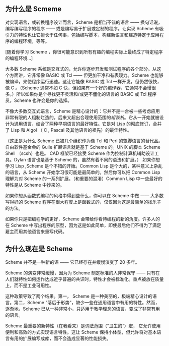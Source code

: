 ## 为什么是 Scmeme

对实现语言，或转换程序设计而言，Scheme 是相当不错的语言 —— 换句话说，编写编写程序的程序 —— 或是编写易于扩展或定制的程序。让实现 Scheme 有吸引力的特性也让它擅长于任何事，包括编写脚本，构建新语言和建造特定于应用程序的编程环境，等等。

[随着你学习 Scheme ，你很可能意识到所有有趣的编程实际上最终成了特定程序的编程环境...]

大多数 Scheme 系统是交互式的，允许你逐步开发和测试程序的各个部分。从这个方面讲，它非常像 BASIC 或 Tcl —— 但更加干净和有表现力。Scheme 也能够被编译，来使程序运行迅速。这让它能像 BASIC 或 Tcl 一样开发，但仍然很快，像 C 。（Scheme 通常不如 C 快，但如果有一个好的编译器，它通常不会慢很多。）所以如果你是个寻找更不灵活和/或更不僵化的语言的 BASIC 或 Tcl 程序员，Scheme 也许会是你的选择。

不像大多数交互式语言，Scheme 是精心设计的：它并不是一台被一些考虑应用非常有限的人粗制烂造的，后来又超出合理使用范围的*组装机*。它从一开始就被设计为通用语言，结合了两种早期语言的最好特性。它是对 Lisp 的彻底修订，合并了 Lisp 和 Algol （ C , Pascal 及其他语言的祖先）的最佳特性。

（这正是为什么 Scheme 已被几个组织作为像 Tcl 和 Perl 的蹩脚语言的替代品。自由软件基金会的 Guile 扩展语言就是基于 Scheme 的。UNIX 的脚本 Scheme Shell （scsh）也是。
CAD 框架已经接受 Scheme 作为控制计算机辅助设计工具。Dylan 语言也是基于 Scheme 的，虽然有着不同的语法和扩展。）
如果你想学习 Lisp ,Scheme 是个不错的开始。Common Lisp 是个大的，某种意义上杂乱的语言，从 Scheme 开始学习很可能是最简单的。然后你可以把 Common Lisp 理解为对 Scheme 的一系列扩展。（和重要的混淆）Common Lisp 中一些最好的特性是从 Scheme 中抄来的。

如果你想从函数式编程的风格中得到些什么，你可以在 Scheme 中做 —— 大多数写得好的 Scheme 程序在很大程度上是函数式的，仅仅因为这是最简单的找乐子的方法。

如果你只是把编程学的更好，Scheme 会带给你看待编程的新的角度。许多人的在 Scheme 中写出程序的原型，因为这是如此简单，即使最后他们不得为了满足雇主而用其他语言来重写代码。

## 为什么现在是 Scheme

Scheme 并不是一种新的语 —— 它已经存在并缓慢演变了 20 多年。

Scheme 的演变非常缓慢，因为为 Scheme 制定标准的人非常保守 —— 只有在人们就特性如何运作达成近乎普遍的共识时，特性才会被标准化。重点被放在质量上，而不是工业可用性。

这种政策导致了两个结果。第一， Scheme 是一种美丽的，极端精心设计的语言。第二，Scheme "落后于形势"，缺少一些在通用语言中有用的特性。然而，逐渐地，Scheme 已从一种非常小，只适用于教学理念的语言，变成了非常有用的语言。

Scheme 最重要的新特性（在我看来）是词法范围（”卫生的“）宏，
它允许使用便利和高效的方式实现语言特性。这让 Scheme 保持小体型，但允许将对基本语言有用的扩展编写成库，而不会造成显著的性能损失。
